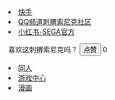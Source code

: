 <!DOCTYPE html>
<html lang="zh-CN">
<head>
    <meta charset="UTF-8">
    <meta name="viewport" content="width=device-width, initial-scale=1.0">
    <title>刺猬索尼克社区-基地/欢迎来到音速的世界！</title>
    <link rel="stylesheet" href="styles.css">
</head>
<body>
    <header><!-- 网站标题和导航栏 --></header>
    <nav><!-- 导航链接 --></nav>
    <main><!-- 主要的内容区 --></main>
    <footer><!-- 版权信息和友情链接 --></footer>
</body>
</html>

 <li><a href="https://www.kuaishou.com/profile/3xshpaf4kjjasfw">快手</a></li>
 <li><a href="https://pd.qq.com/s/d6huktys6?b=9">QQ频道刺猬索尼克社区</a></li>
 <li><a href="https://xhslink.com/m/9F7N5FuW6Id">小红书-SEGA官方</a></li>
<p>喜欢这刺猬索尼克吗？ <button id="likeBtn">点赞</button> <span id="likeCount">0</span></p>
<script>
  let likeCount = 0;
  const likeBtn = document.getElementById('likeBtn');
  const likeCountElement = document.getElementById('likeCount');
  likeBtn.addEventListener('click', () => {
    likeCount++;
    likeCountElement.innerText = likeCount;
  });
</script>

 <li><a href="#">同人</a></li>
  <li><a href="#">游戏中心</a></li>
   <li><a href="#">漫画</a></li>
